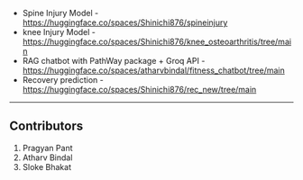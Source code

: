 - Spine Injury Model - https://huggingface.co/spaces/Shinichi876/spineinjury
- knee Injury Model - https://huggingface.co/spaces/Shinichi876/knee_osteoarthritis/tree/main
- RAG chatbot with PathWay package + Groq API - https://huggingface.co/spaces/atharvbindal/fitness_chatbot/tree/main
- Recovery prediction - https://huggingface.co/spaces/Shinichi876/rec_new/tree/main

------- 
## Contributors 

1. Pragyan Pant 
2. Atharv Bindal  
3. Sloke Bhakat 
